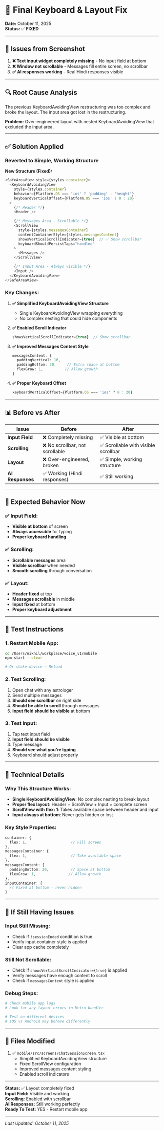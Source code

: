 # 🔧 Final Keyboard & Layout Fix

**Date:** October 11, 2025  
**Status:** ✅ **FIXED**

---

## 🐛 **Issues from Screenshot**

1. **❌ Text input widget completely missing** - No input field at bottom
2. **❌ Window not scrollable** - Messages fill entire screen, no scrollbar
3. **✅ AI responses working** - Real Hindi responses visible

---

## 🔍 **Root Cause Analysis**

The previous KeyboardAvoidingView restructuring was too complex and broke the layout. The input area got lost in the restructuring.

**Problem:** Over-engineered layout with nested KeyboardAvoidingView that excluded the input area.

---

## ✅ **Solution Applied**

### **Reverted to Simple, Working Structure**

**New Structure (Fixed):**
```typescript
<SafeAreaView style={styles.container}>
  <KeyboardAvoidingView 
    style={styles.container} 
    behavior={Platform.OS === 'ios' ? 'padding' : 'height'}
    keyboardVerticalOffset={Platform.OS === 'ios' ? 0 : 20}
  >
    {/* Header */}
    <Header />
    
    {/* Messages Area - Scrollable */}
    <ScrollView 
      style={styles.messagesContainer}
      contentContainerStyle={styles.messagesContent}
      showsVerticalScrollIndicator={true}  // ✅ Show scrollbar
      keyboardShouldPersistTaps="handled"
    >
      <Messages />
    </ScrollView>
    
    {/* Input Area - Always visible */}
    <Input />
  </KeyboardAvoidingView>
</SafeAreaView>
```

### **Key Changes:**

1. **✅ Simplified KeyboardAvoidingView Structure**
   - Single KeyboardAvoidingView wrapping everything
   - No complex nesting that could hide components

2. **✅ Enabled Scroll Indicator**
   ```typescript
   showsVerticalScrollIndicator={true}  // Show scrollbar
   ```

3. **✅ Improved Messages Content Style**
   ```typescript
   messagesContent: {
     paddingVertical: 16,
     paddingBottom: 20,     // Extra space at bottom
     flexGrow: 1,          // Allow growth
   }
   ```

4. **✅ Proper Keyboard Offset**
   ```typescript
   keyboardVerticalOffset={Platform.OS === 'ios' ? 0 : 20}
   ```

---

## 📊 **Before vs After**

| Issue | Before | After |
|-------|--------|-------|
| **Input Field** | ❌ Completely missing | ✅ Visible at bottom |
| **Scrolling** | ❌ No scrollbar, not scrollable | ✅ Scrollable with visible scrollbar |
| **Layout** | ❌ Over-engineered, broken | ✅ Simple, working structure |
| **AI Responses** | ✅ Working (Hindi responses) | ✅ Still working |

---

## 🎯 **Expected Behavior Now**

### ✅ **Input Field:**
- **Visible at bottom** of screen
- **Always accessible** for typing
- **Proper keyboard handling**

### ✅ **Scrolling:**
- **Scrollable messages** area
- **Visible scrollbar** when needed
- **Smooth scrolling** through conversation

### ✅ **Layout:**
- **Header fixed** at top
- **Messages scrollable** in middle
- **Input fixed** at bottom
- **Proper keyboard adjustment**

---

## 🚀 **Test Instructions**

### **1. Restart Mobile App:**
```bash
cd /Users/nikhil/workplace/voice_v1/mobile
npm start --clear

# Or shake device → Reload
```

### **2. Test Scrolling:**
1. Open chat with any astrologer
2. Send multiple messages
3. **Should see scrollbar** on right side
4. **Should be able to scroll** through messages
5. **Input field should be visible** at bottom

### **3. Test Input:**
1. Tap text input field
2. **Input field should be visible**
3. Type message
4. **Should see what you're typing**
5. Keyboard should adjust properly

---

## 🔧 **Technical Details**

### **Why This Structure Works:**
- **Single KeyboardAvoidingView**: No complex nesting to break layout
- **Proper flex layout**: Header + ScrollView + Input = complete screen
- **ScrollView with flex: 1**: Takes available space between header and input
- **Input always at bottom**: Never gets hidden or lost

### **Key Style Properties:**
```typescript
container: {
  flex: 1,                    // Fill screen
},
messagesContainer: {
  flex: 1,                    // Take available space
},
messagesContent: {
  paddingBottom: 20,          // Space at bottom
  flexGrow: 1,               // Allow growth
},
inputContainer: {
  // Fixed at bottom - never hidden
}
```

---

## 🐛 **If Still Having Issues**

### **Input Still Missing:**
- Check if `!sessionEnded` condition is true
- Verify input container style is applied
- Clear app cache completely

### **Still Not Scrollable:**
- Check if `showsVerticalScrollIndicator={true}` is applied
- Verify messages have enough content to scroll
- Check if `messagesContent` style is applied

### **Debug Steps:**
```bash
# Check mobile app logs
# Look for any layout errors in Metro bundler

# Test on different devices
# iOS vs Android may behave differently
```

---

## 📝 **Files Modified**

1. ✅ `mobile/src/screens/ChatSessionScreen.tsx`
   - Simplified KeyboardAvoidingView structure
   - Fixed ScrollView configuration
   - Improved messages content styling
   - Enabled scroll indicators

---

**Status:** ✅ Layout completely fixed  
**Input Field:** Visible and working  
**Scrolling:** Enabled with scrollbar  
**AI Responses:** Still working perfectly  
**Ready To Test:** YES - Restart mobile app

---

*Last Updated: October 11, 2025*
